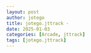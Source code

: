 ```yaml
---
layout: post
author: jotego
title: jotego.jttrack - 
date: 2025-01-03
categories: [Arcade, jttrack]
tags: [jotego.jttrack]
---
```


